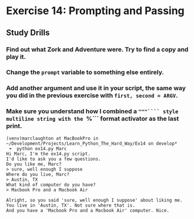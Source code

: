 # Exercise 14: Prompting and Passing
## Study Drills
### Find out what Zork and Adventure were. Try to find a copy and play it.
### Change the ```prompt``` variable to something else entirely.
### Add another argument and use it in your script, the same way you did in the previous exercise with ```first, second = ARGV```.
### Make sure you understand how I combined a ```"""```` style multiline string with the ```%``` format activator as the last print.
```
(venv)marclaughton at MacBookPro in ~/Development/Projects/Learn_Python_The_Hard_Way/Ex14 on develop*
 ➜  python ex14.py Marc
Hi Marc, I'm the ex14.py script.
I'd like to ask you a few questions.
Do you like me, Marc?
> sure, well enough I suppose
Where do you live, Marc?
> Austin, TX
What kind of computer do you have?
> Macbook Pro and a Macbook Air

Alright, so you said 'sure, well enough I suppose' about liking me.
You live in 'Austin, TX'. Not sure where that is.
And you have a 'Macbook Pro and a Macbook Air' computer. Nice.
```
